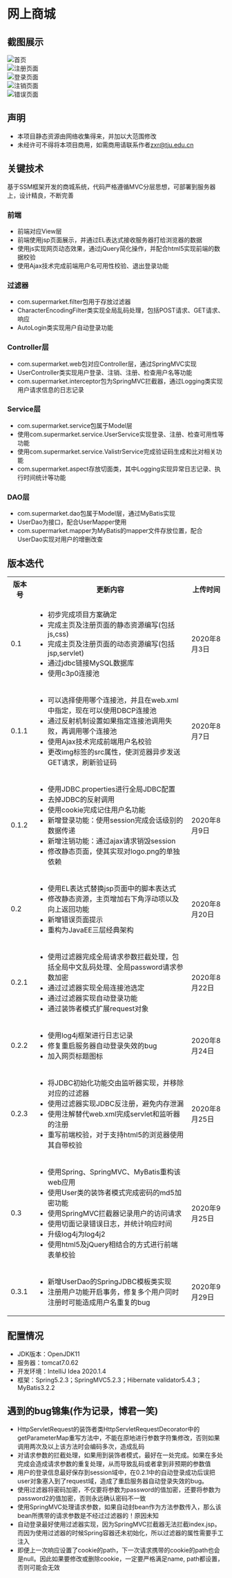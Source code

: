 <html>
<body>
<h1>网上商城</h1>
<h2>截图展示</h2>
<img src="./img/index.png" alt="首页" /><br />
<img src="./img/regist.png" alt="注册页面" /><br />
<img src="./img/login.png" alt="登录页面" /><br />
<img src="./img/logout.PNG" alt="注销页面" /><br />
<img src="./img/error.png" alt="错误页面" /><br />
<h2>声明</h2>
<ul>
    <li>本项目静态资源由网络收集得来，并加以大范围修改</li>
    <li>未经许可不得将本项目商用，如需商用请联系作者<a href="mailto:zxr@tju.edu.cn">zxr@tju.edu.cn</a></li>
</ul>
<h2>关键技术</h2>
<p>基于SSM框架开发的商城系统，代码严格遵循MVC分层思想，可部署到服务器上，设计精良，不断完善</p>
<h3>前端</h3>
<ul>
    <li>前端对应View层</li>
    <li>前端使用jsp页面展示，并通过EL表达式接收服务器打给浏览器的数据</li>
    <li>使用js实现网页动态效果，通过jQuery简化操作，并配合html5实现前端的数据校验</li>
    <li>使用Ajax技术完成前端用户名可用性校验、退出登录功能</li>
</ul>
<h3>过滤器</h3>
<ul>
    <li>com.supermarket.filter包用于存放过滤器</li>
    <li>CharacterEncodingFilter类实现全局乱码处理，包括POST请求、GET请求、响应</li>
    <li>AutoLogin类实现用户自动登录功能</li>
</ul>
<h3>Controller层</h3>
<ul>
    <li>com.supermarket.web包对应Controller层，通过SpringMVC实现</li>
    <li>UserController类实现用户登录、注销、注册、检查用户名等功能</li>
    <li>com.supermarket.interceptor包为SpringMVC拦截器，通过Logging类实现用户请求信息的日志记录</li>
</ul>
<h3>Service层</h3>
<ul>
    <li>com.supermarket.service包属于Model层</li>
    <li>使用com.supermarket.service.UserService实现登录、注册、检查可用性等功能</li>
    <li>使用com.supermarket.service.ValistrService完成验证码生成和比对相关功能</li>
    <li>com.supermarket.aspect存放切面类，其中Logging实现异常日志记录、执行时间统计等功能</li>
</ul>
<h3>DAO层</h3>
<ul>
    <li>com.supermarket.dao包属于Model层，通过MyBatis实现</li>
    <li>UserDao为接口，配合UserMapper使用</li>
    <li>com.supermarket.mapper为MyBatis的mapper文件存放位置，配合UserDao实现对用户的增删改查</li>
</ul>
<h2>版本迭代</h2>
<table>
    <tr>
        <th>版本号</th>
        <th>更新内容</th>
        <th>上传时间</th>
    </tr>
    <tr>
        <td>0.1</td>
        <td>
            <ul>
                <li>初步完成项目方案确定</li>
                <li>完成主页及注册页面的静态资源编写(包括js,css)</li>
                <li>完成主页及注册页面的动态资源编写(包括jsp,servlet)</li>
                <li>通过jdbc链接MySQL数据库</li>
                <li>使用c3p0连接池</li>
            </ul>
        </td>
        <td>2020年8月3日</td>
    </tr>
    <tr>
        <td>0.1.1</td>
        <td>
            <ul>
                <li>可以选择使用哪个连接池，并且在web.xml中指定，现在可以使用DBCP连接池</li>
                <li>通过反射机制设置如果指定连接池调用失败，再调用哪个连接池</li>
                <li>使用Ajax技术完成前端用户名校验</li>
                <li>更改img标签的src属性，使浏览器异步发送GET请求，刷新验证码</li>
            </ul>
        </td>
        <td>2020年8月7日</td>
    </tr>
    <tr>
        <td>0.1.2</td>
        <td>
            <ul>
                <li>使用JDBC.properties进行全局JDBC配置</li>
                <li>去掉JDBC的反射调用</li>
                <li>使用cookie完成记住用户名功能</li>
                <li>新增登录功能：使用session完成会话级别的数据传递</li>
                <li>新增注销功能：通过ajax请求销毁session</li>
                <li>修改静态页面，使其实现对logo.png的单独依赖</li>
            </ul>
        </td>
        <td>2020年8月9日</td>
    </tr>
    <tr>
        <td>0.2</td>
        <td>
            <ul>
                <li>使用EL表达式替换jsp页面中的脚本表达式</li>
                <li>修改静态资源，主页增加右下角浮动项以及向上返回功能</li>
                <li>新增错误页面提示</li>
                <li>重构为JavaEE三层经典架构</li>
            </ul>
        </td>
        <td>2020年8月20日</td>
    </tr>
    <tr>
        <td>0.2.1</td>
        <td>
            <ul>
                <li>使用过滤器完成全局请求参数拦截处理，包括全局中文乱码处理、全局password请求参数加密</li>
                <li>通过过滤器实现全局连接池选定</li>
                <li>通过过滤器实现自动登录功能</li>
                <li>通过装饰者模式扩展request对象</li>
            </ul>
        </td>
        <td>2020年8月22日</td>
    </tr>
    <tr>
        <td>0.2.2</td>
        <td>
            <ul>
                <li>使用log4j框架进行日志记录</li>
                <li>修复重启服务器自动登录失效的bug</li>
                <li>加入网页标题图标</li>
            </ul>
        </td>
        <td>2020年8月24日</td>
    </tr>
    <tr>
        <td>0.2.3</td>
        <td>
            <ul>
                <li>将JDBC初始化功能交由监听器实现，并移除对应的过滤器</li>
                <li>使用过滤器实现JDBC反注册，避免内存泄漏</li>
                <li>使用注解替代web.xml完成servlet和监听器的注册</li>
                <li>重写前端校验，对于支持html5的浏览器使用其自带校验</li>
            </ul>
        </td>
        <td>2020年8月25日</td>
    </tr>
    <tr>
        <td>0.3</td>
        <td>
            <ul>
                <li>使用Spring、SpringMVC、MyBatis重构该web应用</li>
                <li>使用User类的装饰者模式完成密码的md5加密功能</li>
                <li>使用SpringMVC拦截器记录用户的访问请求</li>
                <li>使用切面记录错误日志，并统计响应时间</li>
                <li>升级log4j为log4j2</li>
                <li>使用html5及jQuery相结合的方式进行前端表单校验</li>
            </ul>
        </td>
        <td>2020年9月25日</td>
    </tr>
    <tr>
        <td>0.3.1</td>
        <td>
            <ul>
                <li>新增UserDao的SpringJDBC模板类实现</li>
                <li>注册用户功能开启事务，修复多个用户同时注册时可能造成用户名重复的bug</li>
            </ul>
        </td>
        <td>2020年9月29日</td>
    </tr>
</table>
<h2>配置情况</h2>
<ul>
    <li>JDK版本：OpenJDK11</li>
    <li>服务器：tomcat7.0.62</li>
    <li>开发环境：IntelliJ Idea 2020.1.4</li>
    <li>框架：Spring5.2.3；SpringMVC5.2.3；Hibernate validator5.4.3；MyBatis3.2.2</li>
</ul>
<h2>遇到的bug锦集(作为记录，博君一笑)</h2>
<ul>
    <li>HttpServletRequest的装饰者类HttpServletRequestDecorator中的getParameterMap重写方法中，不能在原地进行参数字符集修改，否则如果调用两次及以上该方法时会编码多次，造成乱码</li>
    <li>对请求参数的拦截处理，如果用到装饰者模式，最好在一处完成。如果在多处完成会造成请求参数的重复处理，从而导致乱码或者拿到非预期的参数值</li>
    <li>用户的登录信息最好保存到session域中，在0.2.1中的自动登录成功后误把user对象塞入到了request域，造成了重启服务器自动登录失效的bug。</li>
    <li>使用过滤器将密码加密，不仅要将参数为password的值加密，还要将参数为password2的值加密，否则永远确认密码不一致</li>
    <li>使用SpringMVC处理请求参数，如果自动封bean作为方法参数传入，那么该bean所携带的请求参数是不经过过滤器的！原因未知</li>
    <li>自动登录最好使用过滤器实现，因为SpringMVC拦截器无法拦截index.jsp。而因为使用过滤器的时候Spring容器还未初始化，所以过滤器的属性需要手工注入</li>
    <li>即便上一次响应设置了cookie的path，下一次请求携带的cookie的path也会是null。因此如果要修改或删除cookie，一定要严格满足name, path都设置，否则可能会无效</li>
</ul>
</body>
</html>
